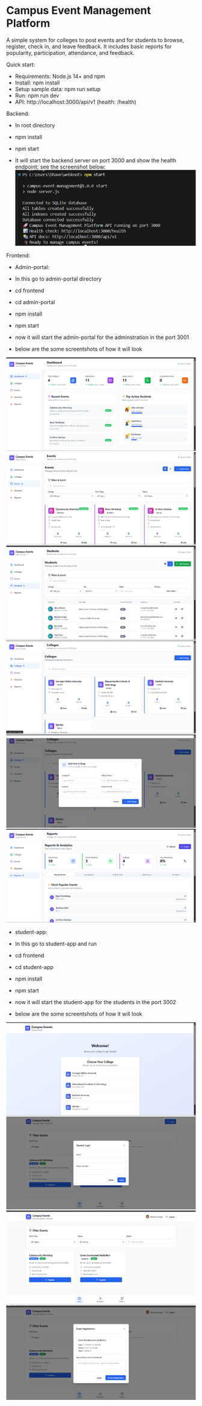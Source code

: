 # Campus Event Management Platform

A simple system for colleges to post events and for students to browse, register, check in, and leave feedback. It includes basic reports for popularity, participation, attendance, and feedback.

Quick start:

- Requirements: Node.js 14+ and npm
- Install: npm install
- Setup sample data: npm run setup
- Run: npm run dev
- API: http://localhost:3000/api/v1 (health: /health)

Backend:

- In root directory
- npm install
- npm start

- It will start the backend server on port 3000 and show the health endpoint; see the screenshot below:
  ![Backend server running on port 3000](./output/backend.png)

Frontend:

- Admin-portal:

- In this go to admin-portal directory
- cd frontend
- cd admin-portal
- npm install
- npm start

- now it will start the admin-portal for the adminstration in the port 3001
- below are the some screentshots of how it will look

![Dashboard](./output/admin-portal/dashboard.png)
![Events Management](./output/admin-portal/events.png)
![Students](./output/admin-portal/students.png)
![Colleges Management](./output/admin-portal/colleges.png)
![Add New College](./output/admin-portal/addnewclg.png)
![Reports](./output/admin-portal/report.png)

- student-app:

- In this go to student-app and run

- cd frontend
- cd student-app
- npm install
- npm start

- now it will start the student-app for the students in the port 3002
- below are the some screentshots of how it will look

![Welcome Page](./output/student-app/welcomepage.png)
![Login](./output/student-app/login.png)
![Events](./output/student-app/events.png)
![Registration](./output/student-app/regi.png)
